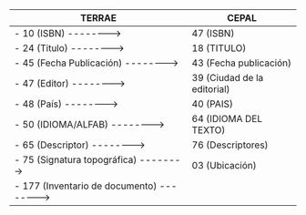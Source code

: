 TERRAE | CEPAL
------------- | -------------
     - 10 (ISBN) -------->| 47 (ISBN)
     - 24 (Titulo) --------> | 18 (TITULO)
     - 45 (Fecha Publicación) --------> | 43 (Fecha publicación)
     - 47 (Editor) --------> | 39 (Ciudad de la editorial)
     - 48 (País) --------> | 40 (PAIS)
     - 50 (IDIOMA/ALFAB) --------> | 64 (IDIOMA DEL TEXTO)
     - 65 (Descriptor) --------> | 76 (Descriptores)
     - 75 (Signatura topográfica) -------->| 03 (Ubicación)
     - 177 (Inventario de documento) --------> | 
     